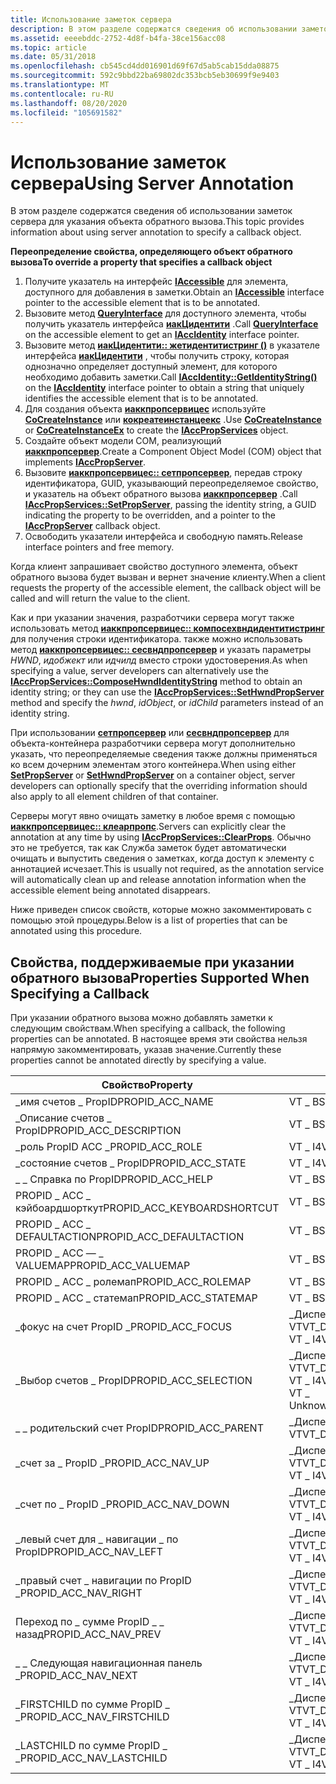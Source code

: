 ```yaml
---
title: Использование заметок сервера
description: В этом разделе содержатся сведения об использовании заметок сервера для указания объекта обратного вызова.
ms.assetid: eeeebddc-2752-4d8f-b4fa-38ce156acc08
ms.topic: article
ms.date: 05/31/2018
ms.openlocfilehash: cb545cd4dd016901d69f67d5ab5cab15dda08875
ms.sourcegitcommit: 592c9bbd22ba69802dc353bcb5eb30699f9e9403
ms.translationtype: MT
ms.contentlocale: ru-RU
ms.lasthandoff: 08/20/2020
ms.locfileid: "105691582"
---
```

# <a name="using-server-annotation"></a><span data-ttu-id="46c5f-103">Использование заметок сервера</span><span class="sxs-lookup"><span data-stu-id="46c5f-103">Using Server Annotation</span></span>

<span data-ttu-id="46c5f-104">В этом разделе содержатся сведения об использовании заметок сервера для указания объекта обратного вызова.</span><span class="sxs-lookup"><span data-stu-id="46c5f-104">This topic provides information about using server annotation to specify a callback object.</span></span>

<span data-ttu-id="46c5f-105">**Переопределение свойства, определяющего объект обратного вызова**</span><span class="sxs-lookup"><span data-stu-id="46c5f-105">**To override a property that specifies a callback object**</span></span>

1.  <span data-ttu-id="46c5f-106">Получите указатель на интерфейс [**IAccessible**](/windows/desktop/api/oleacc/nn-oleacc-iaccessible) для элемента, доступного для добавления в заметки.</span><span class="sxs-lookup"><span data-stu-id="46c5f-106">Obtain an [**IAccessible**](/windows/desktop/api/oleacc/nn-oleacc-iaccessible) interface pointer to the accessible element that is to be annotated.</span></span>
2.  <span data-ttu-id="46c5f-107">Вызовите метод [**QueryInterface**](/windows/desktop/api/unknwn/nf-unknwn-iunknown-queryinterface(q)) для доступного элемента, чтобы получить указатель интерфейса [**иакЦидентити**](/windows/desktop/api/oleacc/nn-oleacc-iaccidentity) .</span><span class="sxs-lookup"><span data-stu-id="46c5f-107">Call [**QueryInterface**](/windows/desktop/api/unknwn/nf-unknwn-iunknown-queryinterface(q)) on the accessible element to get an [**IAccIdentity**](/windows/desktop/api/oleacc/nn-oleacc-iaccidentity) interface pointer.</span></span>
3.  <span data-ttu-id="46c5f-108">Вызовите метод [**иакЦидентити:: жетидентитистринг ()**](/windows/desktop/api/Oleacc/nf-oleacc-iaccidentity-getidentitystring) в указателе интерфейса [**иакЦидентити**](/windows/desktop/api/oleacc/nn-oleacc-iaccidentity) , чтобы получить строку, которая однозначно определяет доступный элемент, для которого необходимо добавить заметки.</span><span class="sxs-lookup"><span data-stu-id="46c5f-108">Call [**IAccIdentity::GetIdentityString()**](/windows/desktop/api/Oleacc/nf-oleacc-iaccidentity-getidentitystring) on the [**IAccIdentity**](/windows/desktop/api/oleacc/nn-oleacc-iaccidentity) interface pointer to obtain a string that uniquely identifies the accessible element that is to be annotated.</span></span>
4.  <span data-ttu-id="46c5f-109">Для создания объекта [**иаккпропсервицес**](/windows/desktop/api/oleacc/nn-oleacc-iaccpropservices) используйте [**CoCreateInstance**](/windows/desktop/api/combaseapi/nf-combaseapi-cocreateinstance) или [**кокреатеинстанцеекс**](/windows/desktop/api/combaseapi/nf-combaseapi-cocreateinstanceex) .</span><span class="sxs-lookup"><span data-stu-id="46c5f-109">Use [**CoCreateInstance**](/windows/desktop/api/combaseapi/nf-combaseapi-cocreateinstance) or [**CoCreateInstanceEx**](/windows/desktop/api/combaseapi/nf-combaseapi-cocreateinstanceex) to create the [**IAccPropServices**](/windows/desktop/api/oleacc/nn-oleacc-iaccpropservices) object.</span></span>
5.  <span data-ttu-id="46c5f-110">Создайте объект модели COM, реализующий [**иаккпропсервер**](/windows/desktop/api/oleacc/nn-oleacc-iaccpropserver).</span><span class="sxs-lookup"><span data-stu-id="46c5f-110">Create a Component Object Model (COM) object that implements [**IAccPropServer**](/windows/desktop/api/oleacc/nn-oleacc-iaccpropserver).</span></span>
6.  <span data-ttu-id="46c5f-111">Вызовите [**иаккпропсервицес:: сетпропсервер**](/windows/desktop/api/Oleacc/nf-oleacc-iaccpropservices-setpropserver), передав строку идентификатора, GUID, указывающий переопределяемое свойство, и указатель на объект обратного вызова [**иаккпропсервер**](/windows/desktop/api/oleacc/nn-oleacc-iaccpropserver) .</span><span class="sxs-lookup"><span data-stu-id="46c5f-111">Call [**IAccPropServices::SetPropServer**](/windows/desktop/api/Oleacc/nf-oleacc-iaccpropservices-setpropserver), passing the identity string, a GUID indicating the property to be overridden, and a pointer to the [**IAccPropServer**](/windows/desktop/api/oleacc/nn-oleacc-iaccpropserver) callback object.</span></span>
7.  <span data-ttu-id="46c5f-112">Освободить указатели интерфейса и свободную память.</span><span class="sxs-lookup"><span data-stu-id="46c5f-112">Release interface pointers and free memory.</span></span>

<span data-ttu-id="46c5f-113">Когда клиент запрашивает свойство доступного элемента, объект обратного вызова будет вызван и вернет значение клиенту.</span><span class="sxs-lookup"><span data-stu-id="46c5f-113">When a client requests the property of the accessible element, the callback object will be called and will return the value to the client.</span></span>

<span data-ttu-id="46c5f-114">Как и при указании значения, разработчики сервера могут также использовать метод [**иаккпропсервицес:: компосехвндидентитистринг**](/windows/desktop/api/Oleacc/nf-oleacc-iaccpropservices-composehwndidentitystring) для получения строки идентификатора. также можно использовать метод [**иаккпропсервицес:: сесвндпропсервер**](/windows/desktop/api/Oleacc/nf-oleacc-iaccpropservices-sethwndpropserver) и указать параметры *HWND*, *идобжект* или *идчилд* вместо строки удостоверения.</span><span class="sxs-lookup"><span data-stu-id="46c5f-114">As when specifying a value, server developers can alternatively use the [**IAccPropServices::ComposeHwndIdentityString**](/windows/desktop/api/Oleacc/nf-oleacc-iaccpropservices-composehwndidentitystring) method to obtain an identity string; or they can use the [**IAccPropServices::SetHwndPropServer**](/windows/desktop/api/Oleacc/nf-oleacc-iaccpropservices-sethwndpropserver) method and specify the *hwnd*, *idObject*, or *idChild* parameters instead of an identity string.</span></span>

<span data-ttu-id="46c5f-115">При использовании [**сетпропсервер**](/windows/desktop/api/Oleacc/nf-oleacc-iaccpropservices-setpropserver) или [**сесвндпропсервер**](/windows/desktop/api/Oleacc/nf-oleacc-iaccpropservices-sethwndpropserver) для объекта-контейнера разработчики сервера могут дополнительно указать, что переопределяемые сведения также должны применяться ко всем дочерним элементам этого контейнера.</span><span class="sxs-lookup"><span data-stu-id="46c5f-115">When using either [**SetPropServer**](/windows/desktop/api/Oleacc/nf-oleacc-iaccpropservices-setpropserver) or [**SetHwndPropServer**](/windows/desktop/api/Oleacc/nf-oleacc-iaccpropservices-sethwndpropserver) on a container object, server developers can optionally specify that the overriding information should also apply to all element children of that container.</span></span>

<span data-ttu-id="46c5f-116">Серверы могут явно очищать заметку в любое время с помощью [**иаккпропсервицес:: клеарпропс**](/windows/desktop/api/Oleacc/nf-oleacc-iaccpropservices-clearprops).</span><span class="sxs-lookup"><span data-stu-id="46c5f-116">Servers can explicitly clear the annotation at any time by using [**IAccPropServices::ClearProps**](/windows/desktop/api/Oleacc/nf-oleacc-iaccpropservices-clearprops).</span></span> <span data-ttu-id="46c5f-117">Обычно это не требуется, так как Служба заметок будет автоматически очищать и выпустить сведения о заметках, когда доступ к элементу с аннотацией исчезает.</span><span class="sxs-lookup"><span data-stu-id="46c5f-117">This is usually not required, as the annotation service will automatically clean up and release annotation information when the accessible element being annotated disappears.</span></span>

<span data-ttu-id="46c5f-118">Ниже приведен список свойств, которые можно закомментировать с помощью этой процедуры.</span><span class="sxs-lookup"><span data-stu-id="46c5f-118">Below is a list of properties that can be annotated using this procedure.</span></span>

## <a name="properties-supported-when-specifying-a-callback"></a><span data-ttu-id="46c5f-119">Свойства, поддерживаемые при указании обратного вызова</span><span class="sxs-lookup"><span data-stu-id="46c5f-119">Properties Supported When Specifying a Callback</span></span>

<span data-ttu-id="46c5f-120">При указании обратного вызова можно добавлять заметки к следующим свойствам.</span><span class="sxs-lookup"><span data-stu-id="46c5f-120">When specifying a callback, the following properties can be annotated.</span></span> <span data-ttu-id="46c5f-121">В настоящее время эти свойства нельзя напрямую закомментировать, указав значение.</span><span class="sxs-lookup"><span data-stu-id="46c5f-121">Currently these properties cannot be annotated directly by specifying a value.</span></span>



| <span data-ttu-id="46c5f-122">Свойство</span><span class="sxs-lookup"><span data-stu-id="46c5f-122">Property</span></span>                      | <span data-ttu-id="46c5f-123">Тип</span><span class="sxs-lookup"><span data-stu-id="46c5f-123">Type</span></span>                                                             |
|-------------------------------|------------------------------------------------------------------|
| <span data-ttu-id="46c5f-124">\_имя счетов \_ PropID</span><span class="sxs-lookup"><span data-stu-id="46c5f-124">PROPID\_ACC\_NAME</span></span>             | <span data-ttu-id="46c5f-125">VT \_ BSTR</span><span class="sxs-lookup"><span data-stu-id="46c5f-125">VT\_BSTR</span></span>                                                         |
| <span data-ttu-id="46c5f-126">\_Описание счетов \_ PropID</span><span class="sxs-lookup"><span data-stu-id="46c5f-126">PROPID\_ACC\_DESCRIPTION</span></span>      | <span data-ttu-id="46c5f-127">VT \_ BSTR</span><span class="sxs-lookup"><span data-stu-id="46c5f-127">VT\_BSTR</span></span>                                                         |
| <span data-ttu-id="46c5f-128">\_роль PropID ACC \_</span><span class="sxs-lookup"><span data-stu-id="46c5f-128">PROPID\_ACC\_ROLE</span></span>             | <span data-ttu-id="46c5f-129">VT \_ I4</span><span class="sxs-lookup"><span data-stu-id="46c5f-129">VT\_I4</span></span>                                                           |
| <span data-ttu-id="46c5f-130">\_состояние счетов \_ PropID</span><span class="sxs-lookup"><span data-stu-id="46c5f-130">PROPID\_ACC\_STATE</span></span>            | <span data-ttu-id="46c5f-131">VT \_ I4</span><span class="sxs-lookup"><span data-stu-id="46c5f-131">VT\_I4</span></span>                                                           |
| <span data-ttu-id="46c5f-132">\_ \_ Справка по PropID</span><span class="sxs-lookup"><span data-stu-id="46c5f-132">PROPID\_ACC\_HELP</span></span>             | <span data-ttu-id="46c5f-133">VT \_ BSTR</span><span class="sxs-lookup"><span data-stu-id="46c5f-133">VT\_BSTR</span></span>                                                         |
| <span data-ttu-id="46c5f-134">PROPID \_ ACC \_ кэйбоардшорткут</span><span class="sxs-lookup"><span data-stu-id="46c5f-134">PROPID\_ACC\_KEYBOARDSHORTCUT</span></span> | <span data-ttu-id="46c5f-135">VT \_ BSTR</span><span class="sxs-lookup"><span data-stu-id="46c5f-135">VT\_BSTR</span></span>                                                         |
| <span data-ttu-id="46c5f-136">PROPID \_ ACC \_ DEFAULTACTION</span><span class="sxs-lookup"><span data-stu-id="46c5f-136">PROPID\_ACC\_DEFAULTACTION</span></span>    | <span data-ttu-id="46c5f-137">VT \_ BSTR</span><span class="sxs-lookup"><span data-stu-id="46c5f-137">VT\_BSTR</span></span>                                                         |
| <span data-ttu-id="46c5f-138">PROPID \_ ACC — \_ VALUEMAP</span><span class="sxs-lookup"><span data-stu-id="46c5f-138">PROPID\_ACC\_VALUEMAP</span></span>         | <span data-ttu-id="46c5f-139">VT \_ BSTR</span><span class="sxs-lookup"><span data-stu-id="46c5f-139">VT\_BSTR</span></span>                                                         |
| <span data-ttu-id="46c5f-140">PROPID \_ ACC \_ ролемап</span><span class="sxs-lookup"><span data-stu-id="46c5f-140">PROPID\_ACC\_ROLEMAP</span></span>          | <span data-ttu-id="46c5f-141">VT \_ BSTR</span><span class="sxs-lookup"><span data-stu-id="46c5f-141">VT\_BSTR</span></span>                                                         |
| <span data-ttu-id="46c5f-142">PROPID \_ ACC \_ статемап</span><span class="sxs-lookup"><span data-stu-id="46c5f-142">PROPID\_ACC\_STATEMAP</span></span>         | <span data-ttu-id="46c5f-143">VT \_ BSTR</span><span class="sxs-lookup"><span data-stu-id="46c5f-143">VT\_BSTR</span></span>                                                         |
| <span data-ttu-id="46c5f-144">\_фокус на счет PropID \_</span><span class="sxs-lookup"><span data-stu-id="46c5f-144">PROPID\_ACC\_FOCUS</span></span>            | <span data-ttu-id="46c5f-145">\_Диспетчер VT</span><span class="sxs-lookup"><span data-stu-id="46c5f-145">VT\_DISPATCH</span></span><br/> <span data-ttu-id="46c5f-146">VT \_ I4</span><span class="sxs-lookup"><span data-stu-id="46c5f-146">VT\_I4</span></span><br/>                        |
| <span data-ttu-id="46c5f-147">\_Выбор счетов \_ PropID</span><span class="sxs-lookup"><span data-stu-id="46c5f-147">PROPID\_ACC\_SELECTION</span></span>        | <span data-ttu-id="46c5f-148">\_Диспетчер VT</span><span class="sxs-lookup"><span data-stu-id="46c5f-148">VT\_DISPATCH</span></span><br/> <span data-ttu-id="46c5f-149">VT \_ I4</span><span class="sxs-lookup"><span data-stu-id="46c5f-149">VT\_I4</span></span><br/> <span data-ttu-id="46c5f-150">VT \_ Unknown</span><span class="sxs-lookup"><span data-stu-id="46c5f-150">VT\_UNKNOWN</span></span><br/> |
| <span data-ttu-id="46c5f-151">\_ \_ родительский счет PropID</span><span class="sxs-lookup"><span data-stu-id="46c5f-151">PROPID\_ACC\_PARENT</span></span>           | <span data-ttu-id="46c5f-152">\_Диспетчер VT</span><span class="sxs-lookup"><span data-stu-id="46c5f-152">VT\_DISPATCH</span></span>                                                     |
| <span data-ttu-id="46c5f-153">\_счет за \_ PropID \_</span><span class="sxs-lookup"><span data-stu-id="46c5f-153">PROPID\_ACC\_NAV\_UP</span></span>          | <span data-ttu-id="46c5f-154">\_Диспетчер VT</span><span class="sxs-lookup"><span data-stu-id="46c5f-154">VT\_DISPATCH</span></span><br/> <span data-ttu-id="46c5f-155">VT \_ I4</span><span class="sxs-lookup"><span data-stu-id="46c5f-155">VT\_I4</span></span><br/>                        |
| <span data-ttu-id="46c5f-156">\_счет по \_ PropID \_</span><span class="sxs-lookup"><span data-stu-id="46c5f-156">PROPID\_ACC\_NAV\_DOWN</span></span>        | <span data-ttu-id="46c5f-157">\_Диспетчер VT</span><span class="sxs-lookup"><span data-stu-id="46c5f-157">VT\_DISPATCH</span></span><br/> <span data-ttu-id="46c5f-158">VT \_ I4</span><span class="sxs-lookup"><span data-stu-id="46c5f-158">VT\_I4</span></span><br/>                        |
| <span data-ttu-id="46c5f-159">\_левый счет для \_ навигации \_ по PropID</span><span class="sxs-lookup"><span data-stu-id="46c5f-159">PROPID\_ACC\_NAV\_LEFT</span></span>        | <span data-ttu-id="46c5f-160">\_Диспетчер VT</span><span class="sxs-lookup"><span data-stu-id="46c5f-160">VT\_DISPATCH</span></span><br/> <span data-ttu-id="46c5f-161">VT \_ I4</span><span class="sxs-lookup"><span data-stu-id="46c5f-161">VT\_I4</span></span><br/>                        |
| <span data-ttu-id="46c5f-162">\_правый счет \_ навигации по PropID \_</span><span class="sxs-lookup"><span data-stu-id="46c5f-162">PROPID\_ACC\_NAV\_RIGHT</span></span>       | <span data-ttu-id="46c5f-163">\_Диспетчер VT</span><span class="sxs-lookup"><span data-stu-id="46c5f-163">VT\_DISPATCH</span></span><br/> <span data-ttu-id="46c5f-164">VT \_ I4</span><span class="sxs-lookup"><span data-stu-id="46c5f-164">VT\_I4</span></span><br/>                        |
| <span data-ttu-id="46c5f-165">Переход по \_ сумме PropID \_ \_ назад</span><span class="sxs-lookup"><span data-stu-id="46c5f-165">PROPID\_ACC\_NAV\_PREV</span></span>        | <span data-ttu-id="46c5f-166">\_Диспетчер VT</span><span class="sxs-lookup"><span data-stu-id="46c5f-166">VT\_DISPATCH</span></span><br/> <span data-ttu-id="46c5f-167">VT \_ I4</span><span class="sxs-lookup"><span data-stu-id="46c5f-167">VT\_I4</span></span><br/>                        |
| <span data-ttu-id="46c5f-168">\_ \_ Следующая навигационная панель \_</span><span class="sxs-lookup"><span data-stu-id="46c5f-168">PROPID\_ACC\_NAV\_NEXT</span></span>        | <span data-ttu-id="46c5f-169">\_Диспетчер VT</span><span class="sxs-lookup"><span data-stu-id="46c5f-169">VT\_DISPATCH</span></span><br/> <span data-ttu-id="46c5f-170">VT \_ I4</span><span class="sxs-lookup"><span data-stu-id="46c5f-170">VT\_I4</span></span><br/>                        |
| <span data-ttu-id="46c5f-171">\_FIRSTCHILD по сумме PropID \_ \_</span><span class="sxs-lookup"><span data-stu-id="46c5f-171">PROPID\_ACC\_NAV\_FIRSTCHILD</span></span>  | <span data-ttu-id="46c5f-172">\_Диспетчер VT</span><span class="sxs-lookup"><span data-stu-id="46c5f-172">VT\_DISPATCH</span></span><br/> <span data-ttu-id="46c5f-173">VT \_ I4</span><span class="sxs-lookup"><span data-stu-id="46c5f-173">VT\_I4</span></span><br/>                        |
| <span data-ttu-id="46c5f-174">\_LASTCHILD по сумме PropID \_ \_</span><span class="sxs-lookup"><span data-stu-id="46c5f-174">PROPID\_ACC\_NAV\_LASTCHILD</span></span>   | <span data-ttu-id="46c5f-175">\_Диспетчер VT</span><span class="sxs-lookup"><span data-stu-id="46c5f-175">VT\_DISPATCH</span></span><br/> <span data-ttu-id="46c5f-176">VT \_ I4</span><span class="sxs-lookup"><span data-stu-id="46c5f-176">VT\_I4</span></span><br/>                        |



 

 


